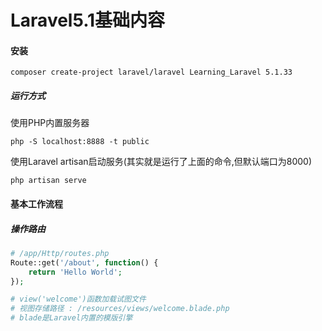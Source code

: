 # Laravel5.1基础内容

#### 安装

```
composer create-project laravel/laravel Learning_Laravel 5.1.33
```

##### 运行方式

使用PHP内置服务器

```
php -S localhost:8888 -t public
```

使用Laravel artisan启动服务\(其实就是运行了上面的命令,但默认端口为8000\)

```
php artisan serve
```

#### 基本工作流程

##### 操作路由

```php
# /app/Http/routes.php
Route::get('/about', function() {
    return 'Hello World';
});

# view('welcome')函数加载试图文件
# 视图存储路径 : /resources/views/welcome.blade.php
# blade是Laravel内置的模版引擎
```



